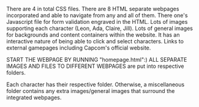 There are 4 in total CSS files.
There are 8 HTML separate webpages incorporated and able to navigate from any and all of them.
There one's Javascript file for form validation engraved in the HTML.
Lots of images supporting each character (Leon, Ada, Claire, Jill).
Lots of general images for backgrounds and content containers within the website.
It has an interactive nature of being able to click and select characters.
Links to external gamepages including Capcom's official website.

START THE WEBPAGE BY RUNNING "homepage.html":)
ALL SEPARATE IMAGES AND FILES TO DIFFERENT WEBPAGES are put into respective folders.

Each character has their respective folder. Otherwise, a miscellaneous folder contains any extra images/general images that surround the integrated webpages.
